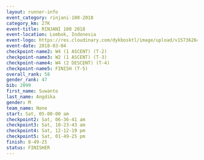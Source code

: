 ```yaml
---
layout: runner-info 
event_category: rinjani-100-2018 
category_km: 27K 
event-title: RINJANI 100 2018 
event-location: Lombok, Indonesia 
event-logo: https://res.cloudinary.com/dykbosktl/image/upload/v1573626435/Logo/Rinjani_eoufbh.png 
event-date: 2018-03-04 
checkpoint-name2: W4 (1 ASCENT) (T-2) 
checkpoint-name3: W2 (1 ASCENT) (T-3) 
checkpoint-name4: W4 (2 DESCENT) (T-4) 
checkpoint-name5: FINISH (T-5) 
overall_rank: 58
gender_rank: 47
bib: 2099
first_name: Suwanto
last_name: Angdika
gender: M
team_name: None
start: Sat, 05-00-00 am
checkpoint2: Sat, 06-36-41 am
checkpoint3: Sat, 10-23-43 am
checkpoint4: Sat, 12-12-19 pm
checkpoint5: Sat, 01-49-25 pm
finish: 8-49-25
status: FINISHER
---
```

